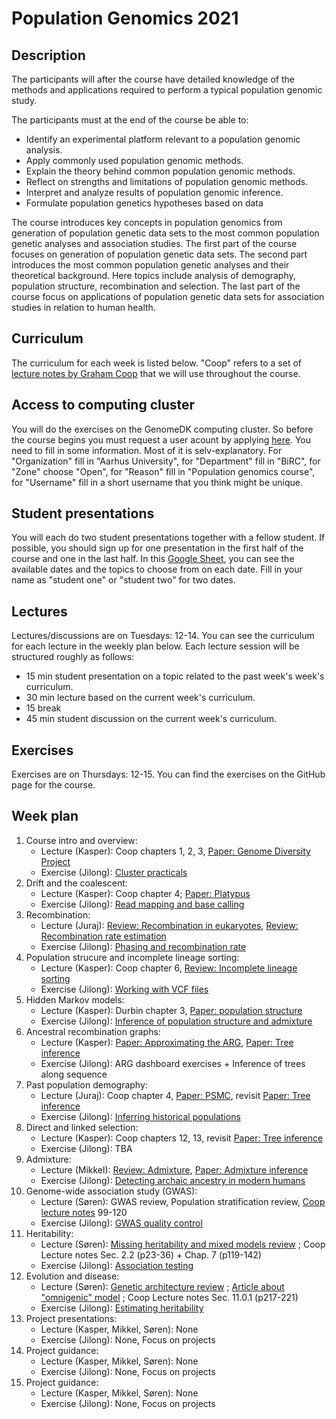 # Population Genomics 2021

## Description
The participants will after the course have detailed knowledge of the methods and applications required to perform a typical population genomic study.

The participants must at the end of the course be able to:

* Identify an experimental platform relevant to a population genomic analysis.
* Apply commonly used population genomic methods.
* Explain the theory behind common population genomic methods.
* Reflect on strengths and limitations of population genomic methods.
* Interpret and analyze results of population genomic inference.
* Formulate population genetics hypotheses based on data

The course introduces key concepts in population genomics from generation of population genetic data sets to the most common population genetic analyses and association studies. The first part of the course focuses on generation of population genetic data sets. The second part introduces the most common population genetic analyses and their theoretical background. Here topics include analysis of demography, population structure, recombination and selection. The last part of the course focus on applications of population genetic data sets for association studies in relation to human health.

## Curriculum
The curriculum for each week is listed below. "Coop" refers to a set of [lecture notes by Graham Coop](https://github.com/cooplab/popgen-notes/releases/download/v1.2/minicoop.pdf) that we will use throughout the course.

## Access to computing cluster
You will do the exercises on the GenomeDK computing cluster. So before the course begins you must request a user acount by applying [here](https://console.genome.au.dk/user-requests/create/). You need to fill in some information. Most of it is selv-explanatory. For "Organization" fill in "Aarhus University", for "Department" fill in "BiRC", for "Zone" choose "Open", for "Reason" fill in "Population genomics course", for "Username" fill in a short username that you think might be unique.

## Student presentations
You will each do two student presentations together with a fellow student. If possible, you should sign up for one presentation in the first half of the course and one in the last half. In this [Google Sheet](https://docs.google.com/spreadsheets/d/1XuTLhy8Kx14y9XGm_fK9hz6CqvQy79-Mh8IONdPs_PE/edit?usp=sharing), you can see the available dates and the topics to choose from on each date. Fill in your name as "student one" or "student two" for two dates.

## Lectures
Lectures/discussions are on Tuesdays: 12-14. You can see the curriculum for each lecture in the weekly plan below. Each lecture session will be structured roughly as follows:

- 15 min student presentation on a topic related to the past week's week's curriculum.
- 30 min lecture based on the current week's curriculum.
- 15 break
- 45 min student discussion on the current week's curriculum.

## Exercises
Exercises are on Thursdays: 12-15. You can find the exercises on the GitHub page for the course.

## Week plan	

1. Course intro and overview: 
   - Lecture (Kasper): Coop chapters 1, 2, 3, [Paper: Genome Diversity Project](https://www.nature.com/articles/nature18964)
    - Exercise (Jilong): [Cluster practicals](https://github.com/kaspermunch/PopulationGenomicsCourse/tree/master/Exercises/01_cluster_practicals)
2. Drift and the coalescent:
    - Lecture (Kasper): Coop chapter 4; [Paper: Platypus](https://www.nature.com/articles/ng.3036)
    - Exercise (Jilong): [Read mapping and base calling](https://github.com/kaspermunch/PopulationGenomicsCourse/tree/master/Exercises/02_mapping_and_calling)
3. Recombination:
    - Lecture (Juraj): [Review: Recombination in eukaryotes](https://royalsocietypublishing.org/doi/10.1098/rstb.2016.0455), [Review: Recombination rate estimation](https://www.nature.com/articles/s41576-020-0240-1)
    - Exercise (Jilong): [Phasing and recombination rate](https://github.com/kaspermunch/PopulationGenomicsCourse/tree/master/Exercises/04_phasing_and_recombination)
4. Population strucure and incomplete lineage sorting:
    - Lecture (Kasper): Coop chapter 6, [Review: Incomplete lineage sorting](https://zh.booksc.eu/book/32923932/889942)
    - Exercise (Jilong): [Working with VCF files](https://github.com/kaspermunch/PopulationGenomicsCourse/tree/master/Exercises/03_f_statistics)
5. Hidden Markov models:
    - Lecture (Kasper): Durbin chapter 3, [Paper: population structure](https://www.nature.com/articles/nature07331)
    - Exercise (Jilong): [Inference of population structure and admixture](https://github.com/kaspermunch/PopulationGenomicsCourse/tree/master/Exercises/05_population_structure)
6. Ancestral recombination graphs:
    - Lecture (Kasper): [Paper: Approximating the ARG](https://bmcgenomdata.biomedcentral.com/articles/10.1186/1471-2156-7-16), [Paper: Tree inference](https://www.nature.com/articles/s41588-019-0484-x)
    - Exercise (Jilong): ARG dashboard exercises + Inference of trees along sequence
7. Past population demography:
    - Lecture (Juraj): Coop chapter 4, [Paper: PSMC](https://www.nature.com/articles/nature10231), revisit [Paper: Tree inference](https://www.nature.com/articles/s41588-019-0484-x)
    - Exercise (Jilong): [Inferring historical populations](https://github.com/kaspermunch/PopulationGenomicsCourse/tree/master/Exercises/06_historical_population_size)
8. Direct and linked selection:
    - Lecture (Kasper): Coop chapters 12, 13, revisit [Paper: Tree inference](https://www.nature.com/articles/s41588-019-0484-x)
    - Exercise (Jilong): TBA
8. Admixture:
   - Lecture (Mikkel): [Review: Admixture](https://journals.plos.org/plosgenetics/article?id=10.1371/journal.pgen.1007349), [Paper: Admixture inference](https://journals.plos.org/plosgenetics/article?id=10.1371/journal.pgen.1007641)
   - Exercise (Jilong): [Detecting archaic ancestry in modern humans](https://github.com/kaspermunch/PopulationGenomicsCourse/tree/master/Exercises/08_archaic_humans)
10. Genome-wide association study (GWAS):
    - Lecture (Søren): GWAS review, Population stratification review, [Coop lecture notes](https://github.com/cooplab/popgen-notes/releases/download/v1.2/release_popgen_notes.pdf) 99-120
    - Exercise (Jilong): [GWAS quality control](https://github.com/kaspermunch/PopulationGenomicsCourse/tree/master/Exercises/09_GWAS_QC)
11. Heritability:
    - Lecture (Søren): [Missing heritability and mixed models review]() ; Coop Lecture notes Sec. 2.2 (p23-36) + Chap. 7 (p119-142)		
    - Exercise (Jilong): [Association testing](https://github.com/kaspermunch/PopulationGenomicsCourse/tree/master/Exercises/10_GWAS_association)
12. Evolution and disease:
    - Lecture (Søren): [Genetic architecture review]() ; [Article about "omnigenic" model]() ; Coop Lecture notes Sec. 11.0.1 (p217-221)	
    - Exercise (Jilong): [Estimating heritability](https://github.com/kaspermunch/PopulationGenomicsCourse/tree/master/Exercises/11_heritability)
13. Project presentations:	
    - Lecture (Kasper, Mikkel, Søren): None
    - Exercise (Jilong):  None, Focus on projects
14. Project guidance:	
    - Lecture (Kasper, Mikkel, Søren): None
    - Exercise (Jilong):  None, Focus on projects
15. Project guidance:	
    - Lecture (Kasper, Mikkel, Søren): None
    - Exercise (Jilong):  None, Focus on projects
